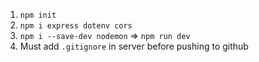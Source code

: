 1. `npm init`
2. `npm i express dotenv cors`
3. `npm i --save-dev nodemon`  => `npm run dev`
4. Must add `.gitignore` in server before pushing to github